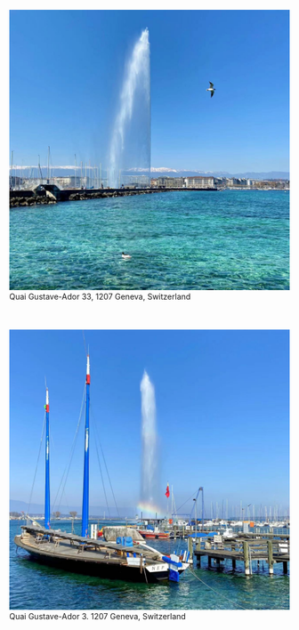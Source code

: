 ![IMG331](photos/IMG331.jpeg)
Quai Gustave-Ador 33, 1207 Geneva, Switzerland
\
\
\
\
![IMG330](photos/IMG330.jpeg)
Quai Gustave-Ador 3. 1207 Geneva, Switzerland
